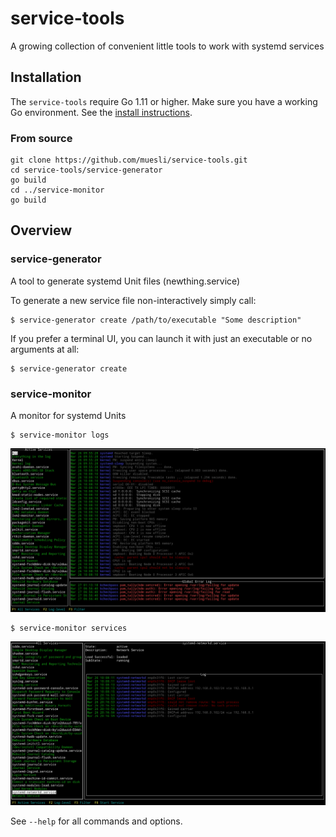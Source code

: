 # service-tools

A growing collection of convenient little tools to work with systemd services

## Installation

The `service-tools` require Go 1.11 or higher. Make sure you have a working Go
environment. See the [install instructions](http://golang.org/doc/install.html).

### From source

    git clone https://github.com/muesli/service-tools.git
    cd service-tools/service-generator
    go build
    cd ../service-monitor
    go build

## Overview

### service-generator

A tool to generate systemd Unit files (newthing.service)

To generate a new service file non-interactively simply call:

```
$ service-generator create /path/to/executable "Some description"
```

If you prefer a terminal UI, you can launch it with just an executable or no
arguments at all:

```
$ service-generator create
```

### service-monitor

A monitor for systemd Units

```
$ service-monitor logs
```

![logs-monitor screenshot](screenshots/logs-monitor.png)

```
$ service-monitor services
```

![service-monitor screenshot](screenshots/service-monitor.png)


See `--help` for all commands and options.
